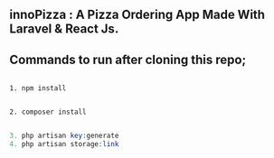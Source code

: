 ## innoPizza : A Pizza Ordering App Made With Laravel & React Js.

## Commands to run after cloning this repo;

```npm

1. npm install

```

```composer

2. composer install
```

```php

3. php artisan key:generate
4. php artisan storage:link
```
